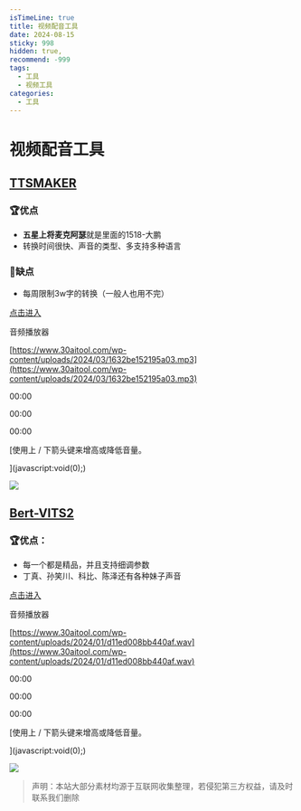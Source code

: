 ```yaml
---
isTimeLine: true
title: 视频配音工具
date: 2024-08-15
sticky: 998
hidden: true,
recommend: -999
tags:
  - 工具
  - 视频工具
categories:
  - 工具
---
```


# 视频配音工具

## [TTSMAKER](https://ttsmaker.cn/)

### **🏆优点**

+   **五星上将麦克阿瑟**就是里面的1518-大鹏
+   转换时间很快、声音的类型、多支持多种语言

### **🥷缺点**

+   每周限制3w字的转换（一般人也用不完）

[点击进入](https://ttsmaker.cn/)

音频播放器

[https://www.30aitool.com/wp-content/uploads/2024/03/1632be152195a03.mp3](https://www.30aitool.com/wp-content/uploads/2024/03/1632be152195a03.mp3)

00:00

00:00

00:00

[使用上 / 下箭头键来增高或降低音量。

](javascript:void(0);)

![](https://www.30aitool.com/wp-content/uploads/2024/03/241fdf12ac3bdbf.webp)

## **[Bert-VITS2](https://www.modelscope.cn/studios/xzjosh/Bert-VITS2/summary)**

### **🏆优点：**

+   每一个都是精品，并且支持细调参数
+   丁真、孙笑川、科比、陈泽还有各种妹子声音

[点击进入](https://www.modelscope.cn/studios/xzjosh/Bert-VITS2/summary)

音频播放器

[https://www.30aitool.com/wp-content/uploads/2024/01/d11ed008bb440af.wav](https://www.30aitool.com/wp-content/uploads/2024/01/d11ed008bb440af.wav)

00:00

00:00

00:00

[使用上 / 下箭头键来增高或降低音量。

](javascript:void(0);)

![](https://www.30aitool.com/wp-content/uploads/2024/03/b84905aa8796312.webp)

> 声明：本站大部分素材均源于互联网收集整理，若侵犯第三方权益，请及时联系我们删除